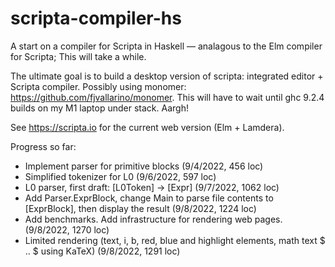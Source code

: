 # scripta-compiler-hs

A start on a compiler for Scripta in Haskell — analagous to the Elm compiler for Scripta;
This will take a while.

The ultimate
goal is to build a desktop version of scripta: integrated editor + Scripta compiler.
Possibly using monomer: https://github.com/fjvallarino/monomer.  This will have to
wait until ghc 9.2.4 builds on my M1 laptop under stack.  Aargh!

See https://scripta.io for the current web version (Elm + Lamdera).

Progress so far:

- Implement parser for primitive blocks (9/4/2022, 456 loc)
- Simplified tokenizer for L0 (9/6/2022, 597 loc)
- L0 parser, first draft: [L0Token] -> [Expr] (9/7/2022, 1062 loc)
- Add Parser.ExprBlock, change Main to parse file contents to [ExprBlock], then display the result (9/8/2022, 1224 loc)
- Add benchmarks. Add infrastructure for rendering web pages. (9/8/2022, 1270 loc)
- Limited rendering (text, i, b, red, blue and highlight elements, math text $ .. $ using KaTeX) (9/8/2022, 1291 loc)

